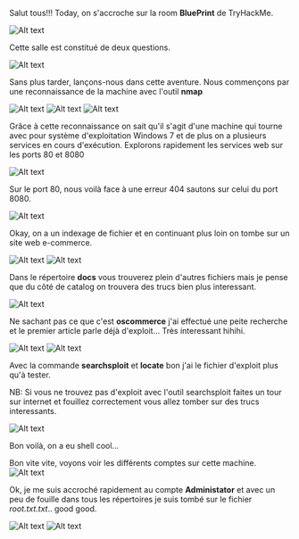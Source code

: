 Salut tous!!!
Today, on s'accroche sur la room **BluePrint** de TryHackMe.

![Alt text](image/blueprint0.png)

Cette salle est constitué de deux questions.

![Alt text](image/blueprint1.png)

Sans plus tarder, lançons-nous dans cette aventure. Nous commençons par une reconnaissance de la machine avec l'outil **nmap**

![Alt text](image/blueprint2.png)
![Alt text](image/blueprint3.png)
![Alt text](image/blueprint4.png)

Grâce à cette reconnaissance on sait qu'il s'agit d'une machine qui tourne avec pour système d'exploitation Windows 7 et de plus on a plusieurs services en cours d'exécution. Explorons rapidement les services web sur les ports 80 et 8080

![Alt text](image/blueprint5.png)

Sur le port 80, nous voilà face à une erreur 404 sautons sur celui du port 8080.

![Alt text](image/blueprint6.png)

Okay, on a un indexage de fichier et en continuant plus loin on tombe sur un site web e-commerce.

![Alt text](image/blueprint7.png)
![Alt text](image/blueprint8.png)

Dans le répertoire **docs** vous trouverez plein d'autres fichiers mais je pense que du côté de catalog on trouvera des trucs bien plus interessant.

![Alt text](image/blueprint9.png)

Ne sachant pas ce que c'est **oscommerce** j'ai effectué une peite recherche et le premier article parle déjà d'exploit... Très interessant hihihi.

![Alt text](image/blueprint10.png)
![Alt text](image/blueprint11.png)

Avec la commande **searchsploit** et **locate** bon j'ai le fichier d'exploit plus qu'à tester.

NB: Si vous ne trouvez pas d'exploit avec l'outil searchsploit faites un tour sur internet et fouillez correctement vous allez tomber sur des trucs interessants.

![Alt text](image/blueprint12.png)

Bon voilà, on a eu shell cool...

Bon vite vite, voyons voir les différents comptes sur cette machine.
![Alt text](image/blueprint13.png)

Ok, je me suis accroché rapidement au compte **Administator** et avec un peu de fouille dans tous les répertoires je suis tombé sur le fichier *root.txt.txt*.. good good.

![Alt text](image/blueprint14.png)
![Alt text](image/blueprint15.png)

